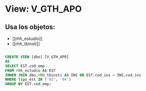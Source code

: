 # View: V_GTH_APO

## Usa los objetos:
- [[rhh_estudio]]
- [[rhh_tbinsti]]

```sql

CREATE VIEW [dbo].[V_GTH_APO]
AS
SELECT EST.cod_emp
FROM rhh_estudio AS EST
INNER JOIN dbo.rhh_tbinsti AS INS ON EST.cod_ins = INS.cod_ins
WHERE tipo_est IN ('03', '04')
GROUP BY EST.cod_emp;

```
